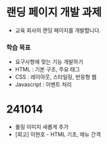 # 랜딩 페이지 개발 과제

- 교육 회사의 랜딩 페이지를 개발합니다.

### 학습 목표

- 요구사항에 맞는 기능 개발하기
- HTML : 기본 구조, 주요 태그
- CSS : 레이아웃, 스타일링, 반응형 웹
- Javascript : 이벤트 처리

# 241014

- 롤링 이미지 새롭게 추가
- [회고] 이현호 - HTML 기초, 메뉴 간격
